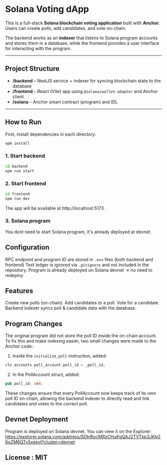 # Solana Voting dApp

This is a full-stack **Solana blockchain voting application** built with **Anchor**.  
Users can create polls, add candidates, and vote on-chain.  

The backend works as an **indexer** that listens to Solana program accounts and stores them in a database, while the frontend provides a user interface for interacting with the program.

---

## Project Structure
- **/backend** – NestJS service + indexer for syncing blockchain state to the database  
- **/frontend** – React (Vite) app using `@solana/wallet-adapter` and Anchor client  
- **/solana** – Anchor smart contract (program) and IDL  

---

## How to Run

First, install dependencies in each directory:
```bash
npm install
```
### 1. Start backend
```bash 
cd backend
npm run start
```
### 2. Start frontend
```bash
cd frontend
npm run dev
```
The app will be available at http://localhost:5173 . 

### 3. Solana program
You dont need to start Solana program, it's already deployed at devnet.

## Configuration 
RPC endpoint and program ID are stored in `.env` files (both backend and frontend)
Test ledger is ignored via `.gitignore` and not included in the repository.
Program is already deployed on Solana devnet → no need to redeploy

## Features 
Create new polls (on-chain).
Add candidates to a poll.
Vote for a candidate.
Backend indexer syncs poll & candidate data with the database.

## Program Changes
The original program did not store the poll ID inside the on-chain account.
To fix this and make indexing easier, two small changes were made to the Anchor code:

1. Inside the `initialize_poll` instruction, added:
```rust
ctx.accounts.poll_account.poll_id = _poll_id;
```

2. In the PollAccount struct, added:
```rust
pub poll_id: u64,
```
These changes ensure that every PollAccount now keeps track of its own poll ID on-chain,
allowing the backend indexer to directly read and link candidates and votes to the correct poll.

## Devnet Deployment
Program is deployed on Solana devnet. You can view it on the Explorer:
https://explorer.solana.com/address/5DbjRocMRzCHuKgQAJ2TVTkp3JKkG6oZM6QTy5xesvt?cluster=devnet

## License : MIT
